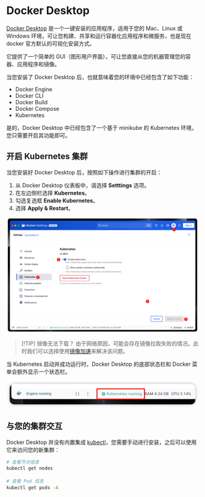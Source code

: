 # Docker Desktop

[Docker Desktop](https://www.docker.com/) 是一个一键安装的应用程序，适用于您的 Mac、Linux 或 Windows 环境，可让您构建、共享和运行容器化应用程序和微服务，也是现在 docker 官方默认的可视化安装方式。

它提供了一个简单的 GUI（图形用户界面），可让您直接从您的机器管理您的容器、应用程序和镜像。

当您安装了 Docker Desktop 后，也就意味着您的环境中已经包含了如下功能：

-   Docker Engine
-   Docker CLI
-   Docker Build
-   Docker Compose
-   Kubernetes

是的，Docker Desktop 中已经包含了一个基于 minikube 的 Kubernetes 环境，您只需要开启其功能即可。

## 开启 Kubernetes 集群

当您安装好 Docker Desktop 后，按照如下操作进行集群的开启：

1. 从 Docker Desktop 仪表板中，请选择 **Setttings** 选项。
2. 在左边侧栏选择 **Kubernetes**。
3. 勾选复选框 **Enable Kubernetes**。
4. 选择 **Apply & Restart**。

![开启集群](../../images/docker-desktop-installation.png)

> [!TIP] 镜像无法下载？
> 由于网络原因，可能会存在镜像拉取失败的情况。此时我们可以选择使用[镜像加速](./mirror.md)来解决该问题。

当 Kubernetes 启动并成功运行时，Docker Desktop 的底部状态栏和 Docker 菜单会额外显示一个状态栏。

![安装成功](../../images/docker-desktop-install-ok.png)

## 与您的集群交互

Docker Desktop 并没有内置集成 [kubectl](./kubectl)，您需要手动进行安装，之后可以使用它来访问您的新集群：

```bash
# 查看节点信息
kubectl get nodes

# 查看 Pod 信息
kubectl get pods -A
```
